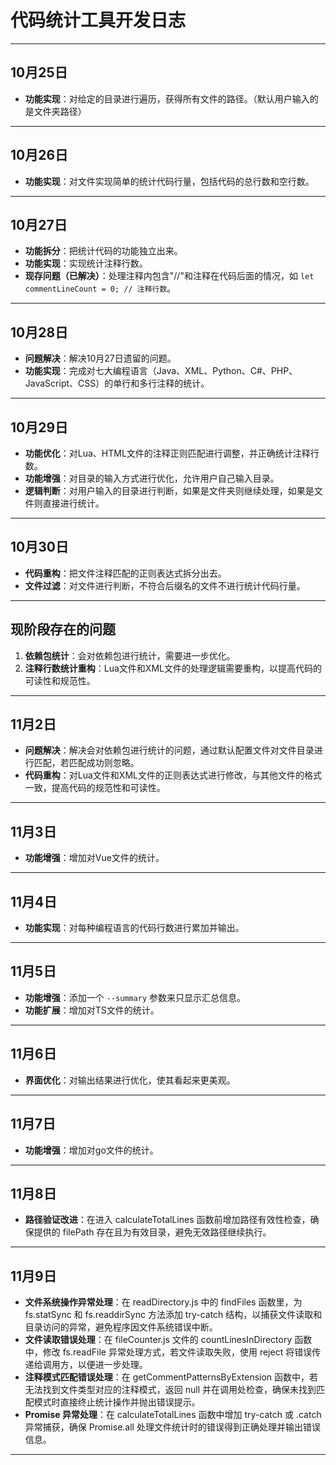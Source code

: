 # 代码统计工具开发日志

---

## 10月25日

- **功能实现**：对给定的目录进行遍历，获得所有文件的路径。（默认用户输入的是文件夹路径）

---

## 10月26日

- **功能实现**：对文件实现简单的统计代码行量，包括代码的总行数和空行数。

---

## 10月27日

- **功能拆分**：把统计代码的功能独立出来。
- **功能实现**：实现统计注释行数。
- **现存问题（已解决）**：处理注释内包含"//"和注释在代码后面的情况，如 `let commentLineCount = 0; // 注释行数`。

---

## 10月28日

- **问题解决**：解决10月27日遗留的问题。
- **功能实现**：完成对七大编程语言（Java、XML、Python、C#、PHP、JavaScript、CSS）的单行和多行注释的统计。

---

## 10月29日

- **功能优化**：对Lua、HTML文件的注释正则匹配进行调整，并正确统计注释行数。
- **功能增强**：对目录的输入方式进行优化，允许用户自己输入目录。
- **逻辑判断**：对用户输入的目录进行判断，如果是文件夹则继续处理，如果是文件则直接进行统计。

---

## 10月30日

- **代码重构**：把文件注释匹配的正则表达式拆分出去。
- **文件过滤**：对文件进行判断，不符合后缀名的文件不进行统计代码行量。

---

## 现阶段存在的问题

1. **依赖包统计**：会对依赖包进行统计，需要进一步优化。
2. **注释行数统计重构**：Lua文件和XML文件的处理逻辑需要重构，以提高代码的可读性和规范性。

---

## 11月2日

- **问题解决**：解决会对依赖包进行统计的问题，通过默认配置文件对文件目录进行匹配，若匹配成功则忽略。
- **代码重构**：对Lua文件和XML文件的正则表达式进行修改，与其他文件的格式一致，提高代码的规范性和可读性。

---

## 11月3日

- **功能增强**：增加对Vue文件的统计。

---

## 11月4日

- **功能实现**：对每种编程语言的代码行数进行累加并输出。

---

## 11月5日

- **功能增强**：添加一个 `--summary` 参数来只显示汇总信息。
- **功能扩展**：增加对TS文件的统计。

---

## 11月6日

- **界面优化**：对输出结果进行优化，使其看起来更美观。

---

## 11月7日

- **功能增强**：增加对go文件的统计。

---

## 11月8日

- **路径验证改进**：在进入 calculateTotalLines 函数前增加路径有效性检查，确保提供的 filePath 存在且为有效目录，避免无效路径继续执行。

---

## 11月9日

- **文件系统操作异常处理**：在 readDirectory.js 中的 findFiles 函数里，为 fs.statSync 和 fs.readdirSync 方法添加 try-catch 结构，以捕获文件读取和目录访问的异常，避免程序因文件系统错误中断。
- **文件读取错误处理**：在 fileCounter.js 文件的 countLinesInDirectory 函数中，修改 fs.readFile 异常处理方式，若文件读取失败，使用 reject 将错误传递给调用方，以便进一步处理。
- **注释模式匹配错误处理**：在 getCommentPatternsByExtension 函数中，若无法找到文件类型对应的注释模式，返回 null 并在调用处检查，确保未找到匹配模式时直接终止统计操作并抛出错误提示。
- **Promise 异常处理**：在 calculateTotalLines 函数中增加 try-catch 或 .catch 异常捕获，确保 Promise.all 处理文件统计时的错误得到正确处理并输出错误信息。

---